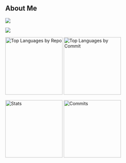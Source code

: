 ## About Me

![](https://skillicons.dev/icons?i=github,githubactions,typescript,nodejs,vue,vuetify,java,spring,python,pytorch,docker,nginx,mysql,postgres,grafana,redis,notion)

![](http://github-profile-summary-cards.vercel.app/api/cards/profile-details?username=T448&theme=monokai)

<p align="left">
    <img alt="Top Languages by Repo" height="180px" src="http://github-profile-summary-cards.vercel.app/api/cards/repos-per-language?username=T448&theme=monokai">
    <img alt="Top Languages by Commit" height="180px" src="http://github-profile-summary-cards.vercel.app/api/cards/most-commit-language?username=T448&theme=monokai">
</p>

<p align="left">
    <img alt="Stats" height="180px" src="http://github-profile-summary-cards.vercel.app/api/cards/stats?username=T448&theme=monokai">
    <img alt="Commits" height="180px" src="http://github-profile-summary-cards.vercel.app/api/cards/productive-time?username=T448&theme=monokai&utcOffset=8">
</p>
